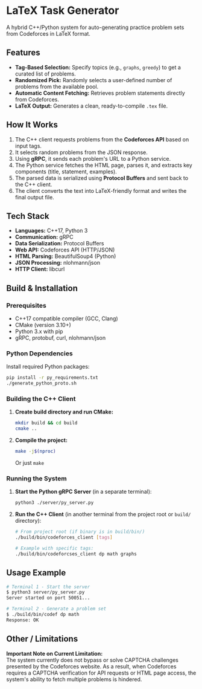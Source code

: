 # LaTeX Task Generator

A hybrid C++/Python system for auto-generating practice problem sets from Codeforces in LaTeX format.

## Features

- **Tag-Based Selection:** Specify topics (e.g., `graphs`, `greedy`) to get a curated list of problems.
- **Randomized Pick:** Randomly selects a user-defined number of problems from the available pool.
- **Automatic Content Fetching:** Retrieves problem statements directly from Codeforces.
- **LaTeX Output:** Generates a clean, ready-to-compile `.tex` file.

## How It Works

1.  The C++ client requests problems from the **Codeforces API** based on input tags.
2.  It selects random problems from the JSON response.
3.  Using **gRPC**, it sends each problem's URL to a Python service.
4.  The Python service fetches the HTML page, parses it, and extracts key components (title, statement, examples).
5.  The parsed data is serialized using **Protocol Buffers** and sent back to the C++ client.
6.  The client converts the text into LaTeX-friendly format and writes the final output file.

## Tech Stack

- **Languages:** C++17, Python 3
- **Communication:** gRPC
- **Data Serialization:** Protocol Buffers
- **Web API:** Codeforces API (HTTP/JSON)
- **HTML Parsing:** BeautifulSoup4 (Python)
- **JSON Processing:** nlohmann/json
- **HTTP Client:** libcurl

## Build & Installation

### Prerequisites
- C++17 compatible compiler (GCC, Clang)
- CMake (version 3.10+)
- Python 3.x with pip
- gRPC, protobuf, curl, nlohmann/json

### Python Dependencies
Install required Python packages:
```bash
pip install -r py_requirements.txt
./generate_python_proto.sh
```

### Building the C++ Client

1.  **Create build directory and run CMake:**
    ```bash
    mkdir build && cd build
    cmake ..
    ```
2.  **Compile the project:**
    ```bash
    make -j$(nproc)
    ```
    Or just `make`

### Running the System

1.  **Start the Python gRPC Server** (in a separate terminal):
    ```bash
    python3 ./server/py_server.py
    ```

2.  **Run the C++ Client** (in another terminal from the project root or `build/` directory):
    ```bash
    # From project root (if binary is in build/bin/)
    ./build/bin/codeforces_client [tags]
    
    # Example with specific tags:
    ./build/bin/codeforcses_client dp math graphs
    ```

## Usage Example

```bash
# Terminal 1 - Start the server
$ python3 server/py_server.py
Server started on port 50051...

# Terminal 2 - Generate a problem set
$ ./build/bin/codef dp math
Response: OK
```

## Other / Limitations

**Important Note on Current Limitation:**  
The system currently does not bypass or solve CAPTCHA challenges presented by the Codeforces website. As a result, when Codeforces requires a CAPTCHA verification for API requests or HTML page access, the system's ability to fetch multiple problems is hindered.
```